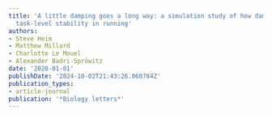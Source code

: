 ```yaml
---
title: 'A little damping goes a long way: a simulation study of how damping influences
  task-level stability in running'
authors:
- Steve Heim
- Matthew Millard
- Charlotte Le Mouel
- Alexander Badri-Spröwitz
date: '2020-01-01'
publishDate: '2024-10-02T21:43:26.060784Z'
publication_types:
- article-journal
publication: '*Biology letters*'
---
```

